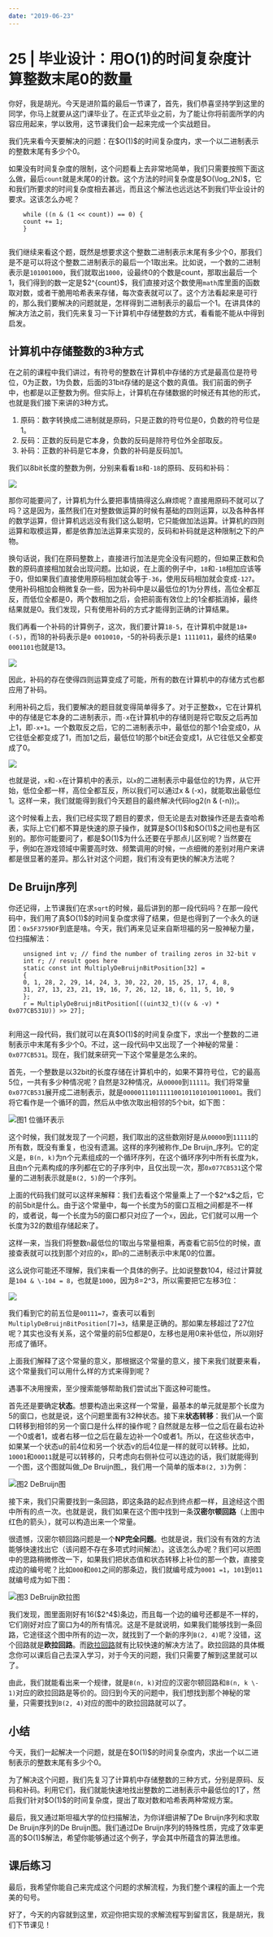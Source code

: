 ```yaml
---
date: "2019-06-23"
---  
```

      
# 25 | 毕业设计：用O(1)的时间复杂度计算整数末尾0的数量
你好，我是胡光。今天是进阶篇的最后一节课了，首先，我们恭喜坚持学到这里的同学，你马上就要从这门课毕业了。在正式毕业之前，为了能让你将前面所学的内容应用起来，学以致用，这节课我们会一起来完成一个实战题目。

我们先来看今天要解决的问题：在\$O\(1\)\$的时间复杂度内，求一个以二进制表示的整数末尾有多少个0。

如果没有时间复杂度的限制，这个问题看上去非常地简单，我们只需要按照下面这么做，最后`count`就是末尾0的计数。这个方法的时间复杂度是\$O\(\\log\_2N\)\$，它和我们所要求的时间复杂度相去甚远，而且这个解法也远远达不到我们毕业设计的要求。这该怎么办呢？

```
    while ((n & (1 << count)) == 0) {
    count += 1;
    }
    

```

我们继续来看这个题，既然是想要求这个整数二进制表示末尾有多少个0，那我们是不是可以将这个整数二进制表示的最后一个1取出来。比如说，一个数的二进制表示是`101001000`，我们就取出`1000`，设最终0的个数是count，那取出最后一个1，我们得到的数一定是\$2\^\{count\}\$，我们直接对这个数使用`math`库里面的函数取对数，或者干脆用哈希表来存储，每次查表就可以了。这个方法看起来是可行的，那么我们要解决的问题就是，怎样得到二进制表示的最后一个1。在讲具体的解决方法之前，我们先来复习一下计算机中存储整数的方式，看看能不能从中得到启发。

## 计算机中存储整数的3种方式

在之前的课程中我们讲过，有符号的整数在计算机中存储的方式是最高位是符号位，0为正数，1为负数，后面的31bit存储的是这个数的真值。我们前面的例子中，也都是以正整数为例。但实际上，计算机在存储数据的时候还有其他的形式， 也就是我们接下来讲的3种方式。

1.  原码：数字转换成二进制就是原码，只是正数的符号位是0，负数的符号位是1。
2.  反码：正数的反码是它本身，负数的反码是除符号位外全部取反。
3.  补码：正数的补码是它本身，负数的补码是反码加1。

我们以8bit长度的整数为例，分别来看看`18`和`-18`的原码、反码和补码：

![](./httpsstatic001geekbangorgresourceimage809280217ff17874f95603ded7cf459d9392.jpeg)

那你可能要问了，计算机为什么要把事情搞得这么麻烦呢？直接用原码不就可以了吗？这是因为，虽然我们在对整数做运算的时候有基础的四则运算，以及各种各样的数学运算，但计算机远远没有我们这么聪明，它只能做加法运算。计算机的四则运算和取模运算，都是依靠加法运算来实现的，反码和补码就是这种限制之下的产物。

换句话说，我们在原码整数上，直接进行加法是完全没有问题的，但如果正数和负数的原码直接相加就会出现问题。比如说，在上面的例子中，`18`和`-18`相加应该等于0，但如果我们直接使用原码相加就会等于`-36`，使用反码相加就会变成`-127`。使用补码相加会稍微复杂一些，因为补码中是以最低位的1为分界线，高位全都互反，而低位全都是0，两个数相加之后，会把前面有效位上的1全都抵消掉，最终结果就是0。我们发现，只有使用补码的方式才能得到正确的计算结果。

我们再看一个补码的计算例子，这次，我们要计算`18-5`，在计算机中就是`18+(-5)`，而18的补码表示是`0 0010010`，-5的补码表示是`1 1111011`，最终的结果`0 0001101`也就是13。

![](./httpsstatic001geekbangorgresourceimage89a18970393b6f508889576c60ef24072ca1.jpeg)

因此，补码的存在使得四则运算变成了可能，所有的数在计算机中的存储方式也都应用了补码。

利用补码之后，我们要解决的题目就变得简单得多了。对于正整数`x`，它在计算机中的存储是它本身的二进制表示，而`-x`在计算机中的存储则是将它取反之后再加上1，即`-x+1`。一个数取反之后，它的二进制表示中，最低位的那个1会变成0，从它往低全都变成了1，而加1之后，最低位1的那个bit还会变成1，从它往低又全都变成了0。

![](./httpsstatic001geekbangorgresourceimage538b53851b917fae3yyfcb26cdfee4586c8b.jpeg)

也就是说，`x`和`-x`在计算机中的表示，以`x`的二进制表示中最低位的1为界，从它开始，低位全都一样，高位全都互反，所以我们可以通过x \& \(-x\)，就能取出最低位1。这样一来，我们就能得到我们今天题目的最终解决代码log2\(n \& \(-n\)\);。

这个时候看上去，我们已经实现了题目的要求，但无论是去对数操作还是去查哈希表，实际上它们都不算是快速的原子操作，就算是\$O\(1\)\$和\$O\(1\)\$之间也是有区别的。那你可能要问了，都是\$O\(1\)\$为什么还要在乎那点儿区别呢？当然要在乎，例如在游戏领域中需要高时效、频繁调用的时候，一点细微的差别对用户来讲都是很显著的差异。那么针对这个问题，我们有没有更快的解决方法呢？

## De Bruijn序列

你还记得，上节课我们在求`sqrt`的时候，最后讲到的那一段代码吗？在那一段代码中，我们用了真\$O\(1\)\$的时间复杂度求得了结果，但是也得到了一个永久的谜团：`0x5F3759DF`到底是啥。今天，我们再来见证来自斯坦福的另一股神秘力量，位扫描解法：

```
    unsigned int v; // find the number of trailing zeros in 32-bit v
    int r; // result goes here
    static const int MultiplyDeBruijnBitPosition[32] =
    {
    0, 1, 28, 2, 29, 14, 24, 3, 30, 22, 20, 15, 25, 17, 4, 8,
    31, 27, 13, 23, 21, 19, 16, 7, 26, 12, 18, 6, 11, 5, 10, 9
    };
    r = MultiplyDeBruijnBitPosition[((uint32_t)((v & -v) * 0x077CB531U)) >> 27];
    

```

利用这一段代码，我们就可以在真\$O\(1\)\$的时间复杂度下，求出一个整数的二进制表示中末尾有多少个0。不过，这一段代码中又出现了一个神秘的常量：`0x077CB531`。现在，我们就来研究一下这个常量是怎么来的。

首先，一个整数是以32bit的长度存储在计算机中的，如果不算符号位，它的最高5位，一共有多少种情况呢？自然是32种情况，从`00000`到`11111`。我们将常量`0x077CB531`展开成二进制表示，就是`00000111011111001011010100110001`。我们将它看作是一个循环的圆，然后从中依次取出相邻的5个bit，如下图：

![](./httpsstatic001geekbangorgresourceimage0850085f5586f57dbef42999531e2db0dd50.jpeg "图1 位循环表示")

这个时候，我们就发现了一个问题，我们取出的这些数刚好是从`00000`到`11111`的所有数，既没有重复，也没有遗漏。这样的序列被称作_De Bruijn_序列。它的定义是，`B(n, k)`为n个元素组成的一个循环序列，在这个循环序列中所有长度为k，且由n个元素构成的序列都在它的子序列中，且仅出现一次，那`0x077CB531`这个常量的二进制表示就是`B(2, 5)`的一个序列。

上面的代码我们就可以这样来解释：我们去看这个常量乘上了一个\$2\^x\$之后，它的前5bit是什么。由于这个常量中，每一个长度为5的窗口互相之间都是不一样的，或者说，每一个长度为5的窗口都只对应了一个`x`，因此，它们就可以用一个长度为32的数组存储起来了。

这样一来，当我们将整数`n`最低位的1取出与常量相乘，再查看它前5位的时候，直接查表就可以找到那个对应的`x`，即`n`的二进制表示中末尾0的位置。

这么说你可能还不理解，我们来看一个具体的例子。比如说整数104，经过计算就是`104 & \-104 = 8`，也就是`1000`，因为8=2\^3，所以需要把它左移3位：

![](./httpsstatic001geekbangorgresourceimage82a782132db1bcf58d3cyyddfc57ea8c38a7.jpeg)

我们看到它的前五位是`00111=7`，查表可以看到`MultiplyDeBruijnBitPosition[7]=3`，结果是正确的。那如果左移超过了27位呢？其实也没有关系，这个常量的前5位都是0，左移也是用0来补低位，所以刚好形成了循环。

上面我们解释了这个常量的意义，那根据这个常量的意义，接下来我们就要来看，这个常量我们可以用什么样的方式来得到呢？

遇事不决用搜索，至少搜索能够帮助我们尝试出下面这种可能性。

首先还是要确定**状态**。想要构造出来这样一个常量，最基本的单元就是那个长度为5的窗口，也就是说，这个问题里面有32种状态。接下来**状态转移**：我们从一个窗口转移到相邻的另一个窗口是什么样的操作呢？自然就是左移一位之后在最右边补一个0或者1，或者右移一位之后在最左边补一个0或者1。所以，在这些状态中，如果某一个状态u的前4位和另一个状态v的后4位是一样的就可以转移。比如，`10001`和`00011`就是可以转移的，只考虑向右侧补位可以连边的话，我们就能得到一个图，这个图就叫做_De Bruijn图_，我们用一个简单的版本`B(2, 3)`为例：

![](./httpsstatic001geekbangorgresourceimageb419b4dc9edaf9e20ec3e17c8f268ec0ca19.jpeg "图2 DeBruijn图")

接下来，我们只需要找到一条回路，即这条路的起点到终点都一样，且途经这个图中所有的点一次。也就是说，我们如果在这个图中找到一条**汉密尔顿回路**（上图中红色的箭头），就可以构造出来一个常量。

很遗憾，汉密尔顿回路问题是一个**NP完全问题**。也就是说，我们没有有效的方法能够快速找出它（该问题不存在多项式时间解法）。这该怎么办呢？我们可以把图中的思路稍微修改一下，如果我们把状态值和状态转移上补位的那一个数，直接变成边的编号呢？比如`000`和`001`之间的那条边，我们就编号成为`0001 =1`，`101`到`011`就编号成为如下图：

![](./httpsstatic001geekbangorgresourceimage58ed58a30ed02dede8cac9c4b6b46491daed.jpeg "图3 DeBruijn欧拉图")

我们发现，图里面刚好有16\(\$2\^4\$\)条边，而且每一个边的编号还都是不一样的，它们刚好对应了窗口为4的所有情况。这是不是就说明，如果我们能够找到一条回路，它途径这个图中所有的边一次，就找到了一个新的序列`B(2, 4)`呢？没错，这个回路就是**欧拉回路**。而[欧拉回路](https://baike.baidu.com/item/%E6%AC%A7%E6%8B%89%E5%9B%9E%E8%B7%AF/10036484?fr=aladdin)就有比较快速的解决方法了。欧拉回路的具体概念你可以课后自己去深入学习，对于今天的问题，我们只需要了解到这里就可以了。

由此，我们就能看出来一个规律，就是`B(n, k)`对应的汉密尔顿回路和`B(n, k \- 1)`对应的欧拉回路是等价的。回归到今天的问题中，我们想找到那个神秘的常量，只需要找到`B(2, 4)`对应的图中的欧拉回路就可以了。

## 小结

今天，我们一起解决一个问题，就是在\$O\(1\)\$的时间复杂度内，求出一个以二进制表示的整数末尾有多少个0。

为了解决这个问题，我们先复习了计算机中存储整数的三种方式，分别是原码、反码和补码。利用它们，我们就能快速地找出整数的二进制表示中最低位的1了，然后我们针对\$O\(1\)\$的时间复杂度，提出了取对数和哈希表两种常规方案。

最后，我又通过斯坦福大学的位扫描解法，为你详细讲解了De Bruijn序列和求取De Bruijn序列的De Bruijn图。我们通过De Bruijn序列的特殊性质，完成了效率更高的\$O\(1\)\$解法，希望你能够通过这个例子，学会其中所蕴含的算法思维。

## 课后练习

最后，我希望你能自己来完成这个问题的求解流程，为我们整个课程的画上一个完美的句号。

好了，今天的内容就到这里，欢迎你把实现的求解流程写到留言区，我是胡光，我们下节课见！